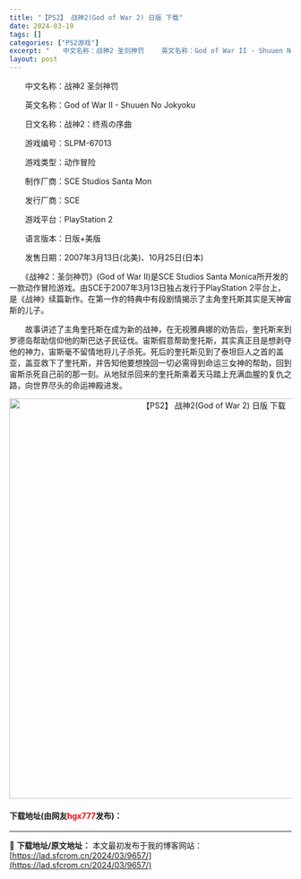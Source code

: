 ```yaml
---
title: "【PS2】 战神2(God of War 2) 日版 下载"
date: 2024-03-19
tags: []
categories: ["PS2游戏"]
excerpt: "　　中文名称：战神2 圣剑神罚 　　英文名称：God of War II - Shuuen No Jokyoku 　　日文名称：战神2：终焉の序曲 　　游戏编号：SLPM-67013 　　游戏类型：动作冒险 　　制作厂商：SCE Studios Santa Mon 　　发行厂商：SCE 　　游戏平台&hellip;"
layout: post
---
```


 <p>　　中文名称：战神2 圣剑神罚</p> <p>　　英文名称：God of War II - Shuuen No Jokyoku</p> <p>　　日文名称：战神2：终焉の序曲</p> <p>　　游戏编号：SLPM-67013</p> <p>　　游戏类型：动作冒险</p> <p>　　制作厂商：SCE Studios Santa Mon</p> <p>　　发行厂商：SCE</p> <p>　　游戏平台：PlayStation 2</p> <p>　　语言版本：日版+美版</p> <p>　　发售日期：2007年3月13日(北美)、10月25日(日本)</p> <p>　　《战神2：圣剑神罚》(God of War II)是SCE Studios Santa Monica所开发的一款动作冒险游戏。由SCE于2007年3月13日独占发行于PlayStation 2平台上，是《战神》续篇新作。在第一作的特典中有段剧情揭示了主角奎托斯其实是天神宙斯的儿子。</p> <p>　　故事讲述了主角奎托斯在成为新的战神，在无视雅典娜的劝告后，奎托斯来到罗德岛帮助信仰他的斯巴达子民征伐。宙斯假意帮助奎托斯，其实真正目是想剥夺他的神力，宙斯毫不留情地将儿子杀死。死后的奎托斯见到了泰坦巨人之首的盖亚，盖亚救下了奎托斯，并告知他要想挽回一切必需得到命运三女神的帮助，回到宙斯杀死自己前的那一刻。从地狱杀回来的奎托斯乘着天马踏上充满血腥的复仇之路，向世界尽头的命运神殿进发。</p> <p align="center"><img align="" border="0" src="https://lad.sfcrom.cn/wp-content/uploads/2024/03/20240319_65f997f5688cf.jpg" width="714" alt="【PS2】 战神2(God of War 2) 日版 下载" /></p> <p><h4>下载地址(由网友<font color="red">hgx777</font>发布)：</h4></p> 

---
📖 **下载地址/原文地址：** 本文最初发布于我的博客网站：[https://lad.sfcrom.cn/2024/03/9657/](https://lad.sfcrom.cn/2024/03/9657/)
